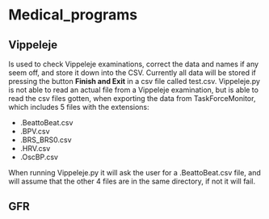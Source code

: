 # Medical_programs

## Vippeleje
Is used to check Vippeleje examinations, correct the data and names if any seem off, and store it down into the CSV.
Currently all data will be stored if pressing the button **Finish and Exit** in a csv file called test.csv.
Vippeleje.py is not able to read an actual file from a Vippeleje examination, but is able to read the csv files gotten, when exporting the data from TaskForceMonitor, which includes 5 files with the extensions:
- .BeattoBeat.csv
- .BPV.csv
- .BRS_BRS0.csv
- .HRV.csv
- .OscBP.csv

When running Vippeleje.py it will ask the user for a .BeattoBeat.csv file, and will assume that the other 4 files are in the same directory, if not it will fail.

## GFR



